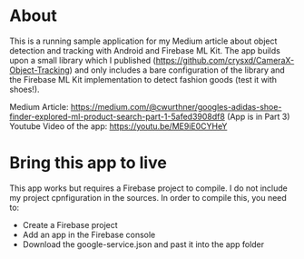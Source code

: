 # About
This is a running sample application for my Medium article about object detection and tracking with Android and Firebase ML Kit.
The app builds upon a small library which I published (https://github.com/crysxd/CameraX-Object-Tracking) and only includes a bare configuration of the library and the Firebase ML Kit implementation to detect fashion goods (test it with shoes!).

Medium Article: https://medium.com/@cwurthner/googles-adidas-shoe-finder-explored-ml-product-search-part-1-5afed3908df8 (App is in Part 3)   
Youtube Video of the app: https://youtu.be/ME9iE0CYHeY

# Bring this app to live
This app works but requires a Firebase project to compile. I do not include my project cpnfiguration in the sources.
In order to compile this, you need to:

- Create a Firebase project
- Add an app in the Firebase console
- Download the google-service.json and past it into the app folder
